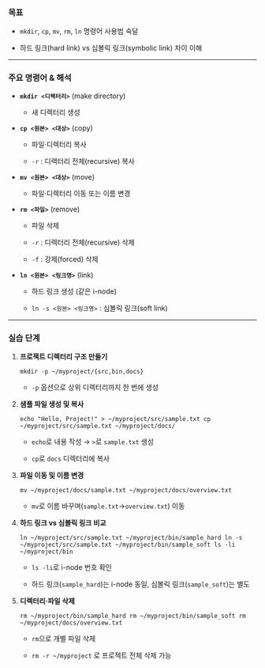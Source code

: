 ### 목표

- `mkdir`, `cp`, `mv`, `rm`, `ln` 명령어 사용법 숙달
    
- 하드 링크(hard link) vs 심볼릭 링크(symbolic link) 차이 이해
    

---

### 주요 명령어 & 해석

- **`mkdir <디렉터리>`** (make directory)
    
    - 새 디렉터리 생성
        
- **`cp <원본> <대상>`** (copy)
    
    - 파일·디렉터리 복사
        
    - `-r` : 디렉터리 전체(recursive) 복사
        
- **`mv <원본> <대상>`** (move)
    
    - 파일·디렉터리 이동 또는 이름 변경
        
- **`rm <파일>`** (remove)
    
    - 파일 삭제
        
    - `-r` : 디렉터리 전체(recursive) 삭제
        
    - `-f` : 강제(forced) 삭제
        
- **`ln <원본> <링크명>`** (link)
    
    - 하드 링크 생성 (같은 i-node)
        
    - `ln -s <원본> <링크명>` : 심볼릭 링크(soft link)
        

---

### 실습 단계

1. **프로젝트 디렉터리 구조 만들기**
    
    `mkdir -p ~/myproject/{src,bin,docs}`
    
    - `-p` 옵션으로 상위 디렉터리까지 한 번에 생성
        
2. **샘플 파일 생성 및 복사**
    
    `echo "Hello, Project!" > ~/myproject/src/sample.txt cp ~/myproject/src/sample.txt ~/myproject/docs/`
    
    - `echo`로 내용 작성 → `>`로 `sample.txt` 생성
        
    - `cp`로 `docs` 디렉터리에 복사
        
3. **파일 이동 및 이름 변경**
    
    `mv ~/myproject/docs/sample.txt ~/myproject/docs/overview.txt`
    
    - `mv`로 이름 바꾸며(`sample.txt`→`overview.txt`) 이동
        
4. **하드 링크 vs 심볼릭 링크 비교**
    
    `ln ~/myproject/src/sample.txt ~/myproject/bin/sample_hard ln -s ~/myproject/src/sample.txt ~/myproject/bin/sample_soft ls -li ~/myproject/bin`
    
    - `ls -li`로 i-node 번호 확인
        
    - 하드 링크(`sample_hard`)는 i-node 동일, 심볼릭 링크(`sample_soft`)는 별도
        
5. **디렉터리·파일 삭제**
    
    `rm ~/myproject/bin/sample_hard rm ~/myproject/bin/sample_soft rm ~/myproject/docs/overview.txt`
    
    - `rm`으로 개별 파일 삭제
        
    - `rm -r ~/myproject` 로 프로젝트 전체 삭제 가능